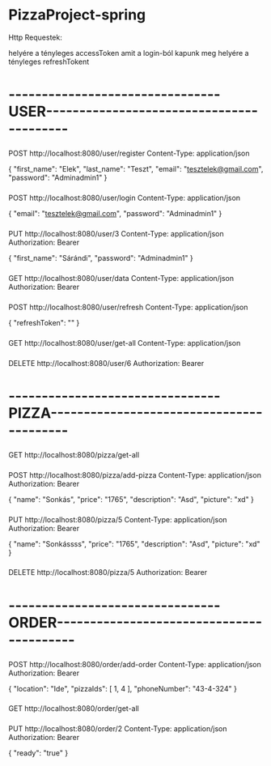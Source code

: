 # PizzaProject-spring
Http Requestek:

<accessToken> helyére a tényleges accessToken amit a login-ból kapunk meg
<refreshToken> helyére a tényleges refreshTokent

# --------------------------------USER-----------------------------------------
###
POST http://localhost:8080/user/register
Content-Type: application/json

{
  "first_name": "Elek",
  "last_name": "Teszt",
  "email": "tesztelek@gmail.com",
  "password": "Adminadmin1"
}

###
POST http://localhost:8080/user/login
Content-Type: application/json

{
  "email": "tesztelek@gmail.com",
  "password": "Adminadmin1"
}

###
PUT http://localhost:8080/user/3
Content-Type: application/json
Authorization: Bearer <accessToken>

{
  "first_name": "Sárándi",
  "password": "Adminadmin1"
}

###
GET http://localhost:8080/user/data
Content-Type: application/json
Authorization: Bearer <accessToken>

###
POST http://localhost:8080/user/refresh
Content-Type: application/json

{
  "refreshToken": "<refreshToken>"
}

###
GET http://localhost:8080/user/get-all
Content-Type: application/json

###
DELETE http://localhost:8080/user/6
Authorization: Bearer <accessToken>

# --------------------------------PIZZA-----------------------------------------
###
GET http://localhost:8080/pizza/get-all

###
POST http://localhost:8080/pizza/add-pizza
Content-Type: application/json
Authorization: Bearer <accessToken>

{
  "name": "Sonkás",
  "price": "1765",
  "description": "Asd",
  "picture": "xd"
}

###
PUT http://localhost:8080/pizza/5
Content-Type: application/json
Authorization: Bearer <accessToken>

{
  "name": "Sonkássss",
  "price": "1765",
  "description": "Asd",
  "picture": "xd"
}

###
DELETE http://localhost:8080/pizza/5
Authorization: Bearer <accessToken>

# --------------------------------ORDER-----------------------------------------

###
POST http://localhost:8080/order/add-order
Content-Type: application/json
Authorization: Bearer <accessToken>

{
  "location": "Ide",
  "pizzaIds": [ 1, 4 ],
  "phoneNumber": "43-4-324"
}

###
GET http://localhost:8080/order/get-all

###
PUT http://localhost:8080/order/2
Content-Type: application/json
Authorization: Bearer <accessToken>

{
  "ready": "true"
}
